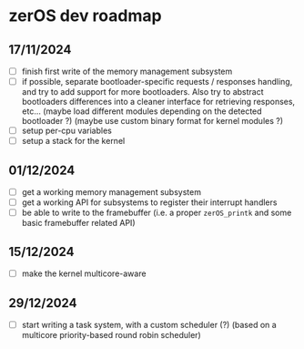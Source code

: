 # zerOS dev roadmap

## 17/11/2024

- [ ] finish first write of the memory management subsystem
- [ ] if possible, separate bootloader-specific requests / responses handling, and try to add support for more bootloaders. Also try to abstract bootloaders differences into a cleaner interface for retrieving responses, etc... (maybe load different modules depending on the detected bootloader ?) (maybe use custom binary format for kernel modules ?)
- [ ] setup per-cpu variables
- [ ] setup a stack for the kernel

## 01/12/2024

- [ ] get a working memory management subsystem
- [ ] get a working API for subsystems to register their interrupt handlers
- [ ] be able to write to the framebuffer (i.e. a proper `zerOS_printk` and some basic framebuffer related API)

## 15/12/2024

- [ ] make the kernel multicore-aware

## 29/12/2024

- [ ] start writing a task system, with a custom scheduler (?) (based on a multicore priority-based round robin scheduler)